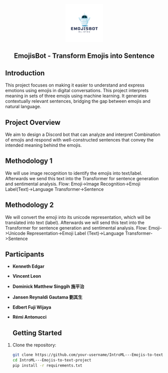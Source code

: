 
<p align="center">
  <img width="120px" src="Others/EMOjisBOT.png" />
  <h2 align="center">EmojisBot - Transform Emojis into Sentence</h2>
<!--   <p align="center">📖 Show your latest Medium article on your READMEs!</p> -->
</p>



## Introduction

This project focuses on making it easier to understand and express emotions using emojis in digital conversations. This project interprets meaning in sets of three emojis using machine learning. It generates contextually relevant sentences, bridging the gap between emojis and natural language.

## Project Overview

We aim to design a Discord bot that can analyze and interpret Combination of emojis and respond with well-constructed sentences that convey the intended meaning behind the emojis. 

## Methodology 1

We will use image recognition to identify the emojis into text/label. Afterwards we send this text into the Transformer for sentence generation and sentimental analysis.
Flow: Emoji->Image Recognition->Emoji Label(Text)->Language Transformer->Sentence

## Methodology 2

We will convert the emoji into its unicode representation, which will be translated into text (label). Afterwards we will send this text into the Transformer for sentence generation and sentimental analysis.
Flow: Emoji->Unicode Representation->Emoji Label (Text)->Language Transformer->Sentence

## Participants

- **Kenneth Edgar**
- **Vincent Leon**
- **Dominick Matthew Singgih 施平治**
- **Jansen Reynaldi Gautama 劉其生**
- **Edbert Fuji Wijaya**
- **Rémi Antonucci**

  ## Getting Started

1. Clone the repository:

   ```bash
   git clone https://github.com/your-username/IntroML---Emojis-to-text-project.git
   cd IntroML---Emojis-to-text-project
   pip install -r requirements.txt
   
   
   
